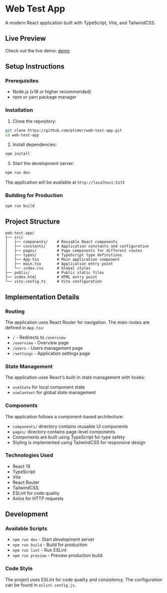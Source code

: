 # Web Test App

A modern React application built with TypeScript, Vite, and TailwindCSS.

## Live Preview
Check out the live demo: [demo](https://web-test-app-ochre.vercel.app)

## Setup Instructions

### Prerequisites
- Node.js (v18 or higher recommended)
- npm or yarn package manager

### Installation
1. Clone the repository:
```bash
git clone https://github.com/ptimer/web-test-app.git
cd web-test-app
```

2. Install dependencies:
```bash
npm install
```

3. Start the development server:
```bash
npm run dev
```

The application will be available at `http://localhost:5173`

### Building for Production
```bash
npm run build
```

## Project Structure

```
web-test-app/
├── src/
│   ├── components/    # Reusable React components
│   ├── constants/     # Application constants and configuration
│   ├── pages/         # Page components for different routes
│   ├── types/         # TypeScript type definitions
│   ├── App.tsx        # Main application component
│   ├── main.tsx       # Application entry point
│   └── index.css      # Global styles
├── public/            # Public static files
├── index.html         # HTML entry point
└── vite.config.ts     # Vite configuration
```

## Implementation Details

### Routing
The application uses React Router for navigation. The main routes are defined in `App.tsx`:
- `/` - Redirects to `/overview`
- `/overview` - Overview page
- `/users` - Users management page
- `/settings` - Application settings page

### State Management
The application uses React's built-in state management with hooks:
- `useState` for local component state
- `useContext` for global state management

### Components
The application follows a component-based architecture:
- `components/` directory contains reusable UI components
- `pages/` directory contains page-level components
- Components are built using TypeScript for type safety
- Styling is implemented using TailwindCSS for responsive design

### Technologies Used
- React 19
- TypeScript
- Vite
- React Router
- TailwindCSS
- ESLint for code quality
- Axios for HTTP requests

## Development

### Available Scripts
- `npm run dev` - Start development server
- `npm run build` - Build for production
- `npm run lint` - Run ESLint
- `npm run preview` - Preview production build

### Code Style
The project uses ESLint for code quality and consistency. The configuration can be found in `eslint.config.js`.
